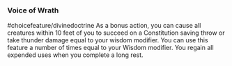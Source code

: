 ### Voice of Wrath
#choicefeature/divinedoctrine
As a bonus action, you can cause all creatures within 10 feet of you to succeed on a Constitution saving throw or take thunder damage equal to your wisdom modifier. You can use this feature a number of times equal to your Wisdom modifier. You regain all expended uses when you complete a long rest. 